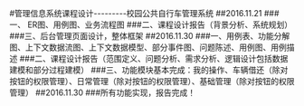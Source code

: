 #管理信息系统课程设计---------校园公共自行车管理系统
##2016.11.21
###一、 ER图、用例图、业务流程图
###二、课程设计报告（背景分析、系统规划）
###三、后台管理页面设计，整体框架
##2016.11.30
###一、用例表、功能分解图、上下文数据流图、上下文数据模型、部分事件图、问题陈述、用例图、用例描述
###二、课程设计报告（范围定义、问题分析、需求分析、逻辑设计包括数据建模和部分过程建模）
###三、功能模块基本完成：我的操作、车辆借还（除对按钮的权限管理）、日常管理（除对按钮的权限管理）、基础管理（除对按钮的权限管理）
##2016.11.30
###所有功能实现，报告完成！
